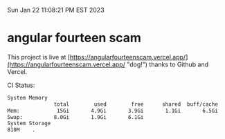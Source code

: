 Sun Jan 22 11:08:21 PM EST 2023

# angular fourteen scam


This project is live at [https://angularfourteenscam.vercel.app/](https://angularfourteenscam.vercel.app/ "dog!") thanks to Github and Vercel.

CI Status: 

```bash
System Memory
               total        used        free      shared  buff/cache   available
Mem:            15Gi       4.9Gi       3.9Gi       1.1Gi       6.5Gi       8.9Gi
Swap:          8.0Gi       1.9Gi       6.1Gi
System Storage
810M	.
```
